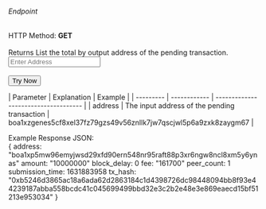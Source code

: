 <h6>Endpoint</h6>

<p id="endpoint"></p>

HTTP Method: **GET**
<br/>
<br/>
Returns List the total by output address of the pending transaction.
<input class="md-input" placeholder="Enter Address" id="address" width="100"></input><br/><br/>
<button class="md-button" onclick="tryNow()">Try Now</button>
<script>
   document.getElementById("endpoint").innerHTML =`http://3.38.34.30:3836/wallet/transactions/pending/${document.getElementById("address").value || "boa1xzgenes5cf8xel37fz79gzs49v56znllk7jw7qscjwl5p6a9zxk8zaygm67"}`
    function tryNow(){
        document.getElementById("showResult").innerHTML =""
        document.getElementById("endpoint").innerHTML =""
        fetch(`http://3.38.34.30:3836/wallet/balance/${document.getElementById("address").value || "boa1xzgenes5cf8xel37fz79gzs49v56znllk7jw7qscjwl5p6a9zxk8zaygm67"}`).then((res) => {
            res.json().then((res) => {
                document.getElementById("showResult").innerHTML = JSON.stringify(res)
                document.getElementById("endpoint").innerHTML =`http://3.38.34.30:3836/wallet/balance/${document.getElementById("address").value || "boa1xzgenes5cf8xel37fz79gzs49v56znllk7jw7qscjwl5p6a9zxk8zaygm67"}`
                })
        }).catch((err) => {
            console.log(err)
        })
    }
</script>
<p id="showResult"></p>
| Parameter | Explanation  | Example                              |
| --------- | ------------ | ------------------------------------ |
| address   | The input address of the pending transaction | boa1xzgenes5cf8xel37fz79gzs49v56znllk7jw7qscjwl5p6a9zxk8zaygm67 |


Example Response JSON:<br/>
{
address: "boa1xp5mw96emyjwsd29xfd90ern548nr95raft88p3xr6ngw8ncl8xm5y6ynas"
amount: "10000000"
block_delay: 0
fee: "161700"
peer_count: 1
submission_time: 1631883958
tx_hash: "0xb5246d3865ac18a6ada62d2863184c1d4398726dc98448094bb8f93e44239187abba558bcdc41c045699499bbd32e3c2b2e48e3e869eaecd15bf51213e953034"
}